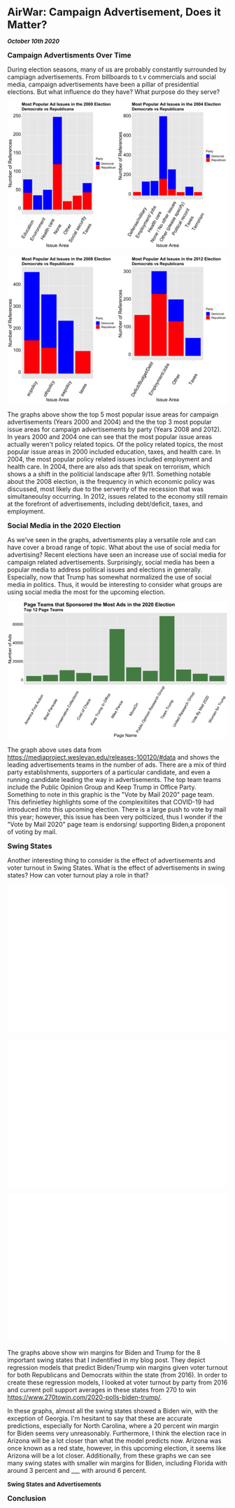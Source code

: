 
**<font size="5"> AirWar: Campaign Advertisement, Does it Matter? </font>**

_**<font size="2"> October 10th 2020 </font>**_



**<font size="3"> Campaign Advertisments Over Time  </font>**

During election seasons, many of us are probably constantly surrounded by campiagn advertisements. From billboards to t.v commercials and social media, campaign advertisements have been a pillar of presidential elections. But what influence do they have? What purpose do they serve?



![2000 and 2004](ad_issues_00_04.png)



![2008 and 2012](ad_issues_08.png)


The graphs above show the top 5 most popular issue areas for campaign advertisements (Years 2000 and 2004) and the the top 3 most popular issue areas for campaign advertisements by party (Years 2008 and 2012). In years 2000 and 2004 one can see that the most popular issue areas actually weren't policy related topics. Of the policy related topics, the most popular issue areas in 2000 included education, taxes, and health care. In 2004, the most popular 
policy related issues included employment and health care. In 2004, there are also ads that speak on terrorism, which shows a a shift in the politicial landscape after 9/11. Something notable about the 2008 election, is the frequency in which economic policy was discussed, most likely due to the serverity of the recession that was simultaneoulsy occurring. In 2012, issues related to the economy still remain at the forefront of advertisements, including debt/deficit, taxes, and employment.



**<font size="3"> Social Media in the 2020 Election  </font>**

As we've seen in the graphs, advertisments play a versatile role and can have cover a broad range of topic. What about the use of social media for advertising? Recent elections have seen an increase use of social media for campaign related advertisements. Surprisingly, social media has been a popular media to address political issues and elections in generally. Especially, now that Trump has somewhat normalized the use of social media in politics. Thus, it would be interesting to consider what groups are using social media the most for the upcoming election. 



![Advertisements 2020 Election](social_media.png)

The graph above uses data from https://mediaproject.wesleyan.edu/releases-100120/#data and shows the leading advertisements teams in the number of ads. There are a mix of third party establishments, supporters of a particular candidate, and even a running candidate leading the way in advertisements. The top team teams include the Public Opinion Group and Keep Trump in Office Party. Something to note in this graphic is the "Vote by Mail 2020" page team. This definietley highlights some of the complexitiites that COVID-19 had introduced into this upcoming election. There is a large push to vote by mail this year; however, this issue has been very polticized, thus I wonder if the "Vote by Mail 2020" page team is endorsing/ supporting Biden,a proponent of voting by mail.





**<font size="3"> Swing States  </font>**

Another interesting thing to consider is the effect of advertisements and voter turnout in Swing States. What is the effect of advertisements in swing states? How can voter turnout play a role in that?



![Southern Swing](air_war_states1.png)

![Midwest Swing](air_war_states2.png)

![Eastern Swing](air_war_states3.png)

The graphs above show win margins for Biden and Trump for the 8 important swing states that I indentified in my blog post. They depict regression models that predict Biden/Trump win margins given voter turnout for both Republicans and Democrats within the state (from 2016). In order to create these regression models, I looked at voter turnout by party from 2016 and current poll support averages in these states from 270 to win https://www.270towin.com/2020-polls-biden-trump/.

In these graphs, almost all the swing states showed a Biden win, with the exception of Georgia. I'm hesitant to say that these are accurate predictions, especially for North Carolina, where a 20 percent win margin for Biden seems very unreasonably. Furthermore, I think the election race in Arizona will be a lot closer than what the model predicts now. Arizona was once known as a red state, however, in this upcoming election, it seems like Arizona will be a lot closer. Additionally, from these graphs we can see many swing states with smaller win margins for Biden, including Florida with around 3 percent and ___ with around 6 percent. 


**<font size="2"> Swing States and Advertisements </font>**



**<font size="3"> Conclusion </font>**









